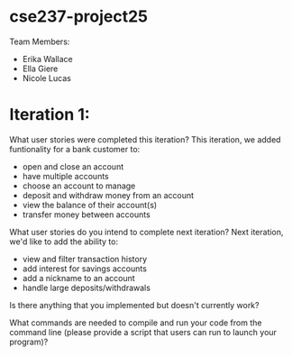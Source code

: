 # cse237-project25

Team Members:

* Erika Wallace
* Ella Giere
* Nicole Lucas

# Iteration 1:

What user stories were completed this iteration?
This iteration, we added funtionality for a bank customer to:
* open and close an account
* have multiple accounts
* choose an account to manage
* deposit and withdraw money from an account
* view the balance of their account(s)
* transfer money between accounts

What user stories do you intend to complete next iteration?
Next iteration, we'd like to add the ability to:
* view and filter transaction history
* add interest for savings accounts
* add a nickname to an account
* handle large deposits/withdrawals

Is there anything that you implemented but doesn't currently work?

What commands are needed to compile and run your code from the command line (please provide a script that users can run to launch your program)?
